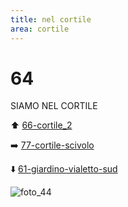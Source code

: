 ```yaml
---
title: nel cortile
area: cortile
---
```

# 64
SIAMO NEL CORTILE

⬆︎ [66-cortile_2](66-cortile_2.md)

➡️ [77-cortile-scivolo](77-cortile-scivolo.md)

⬇️ [61-giardino-vialetto-sud](61-giardino-vialetto-sud.md)


![foto_44](_assets/preview_color/foto_44.jpg)